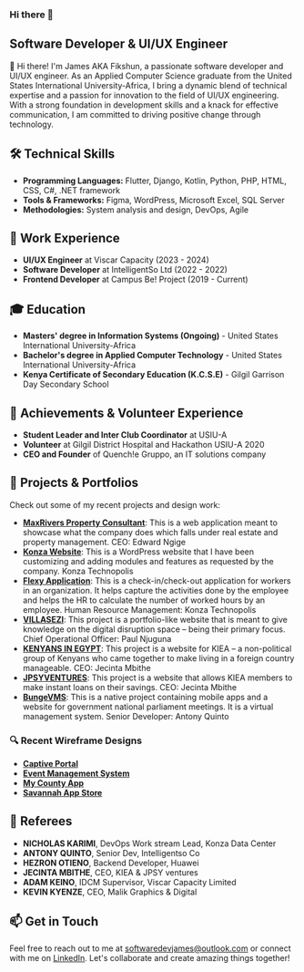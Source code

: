 ### Hi there 👋

## Software Developer & UI/UX Engineer

👋 Hi there! I'm James AKA Fikshun, a passionate software developer and UI/UX engineer. As an Applied Computer Science graduate from the United States International University-Africa, I bring a dynamic blend of technical expertise and a passion for innovation to the field of UI/UX engineering. With a strong foundation in development skills and a knack for effective communication, I am committed to driving positive change through technology.

## 🛠️ Technical Skills
- **Programming Languages:** Flutter, Django, Kotlin, Python, PHP, HTML, CSS, C#, .NET framework
- **Tools & Frameworks:** Figma, WordPress, Microsoft Excel, SQL Server
- **Methodologies:** System analysis and design, DevOps, Agile

## 💼 Work Experience
- **UI/UX Engineer** at Viscar Capacity (2023 - 2024)
- **Software Developer** at IntelligentSo Ltd (2022 - 2022)
- **Frontend Developer** at Campus Be! Project (2019 - Current)

## 🎓 Education
- **Masters' degree in Information Systems (Ongoing)** - United States International University-Africa
- **Bachelor's degree in Applied Computer Technology** - United States International University-Africa
- **Kenya Certificate of Secondary Education (K.C.S.E)** - Gilgil Garrison Day Secondary School

## 🌟 Achievements & Volunteer Experience
- **Student Leader and Inter Club Coordinator** at USIU-A
- **Volunteer** at Gilgil District Hospital and Hackathon USIU-A 2020
- **CEO and Founder** of Quench!e Gruppo, an IT solutions company

## 🔗 Projects & Portfolios
Check out some of my recent projects and design work:
- **[MaxRivers Property Consultant](https://maxriversproperties.com/)**: This is a web application meant to showcase what the company does which falls under real estate and property management. CEO: Edward Ngige
- **[Konza Website](https://konza.go.ke/)**: This is a WordPress website that I have been customizing and adding modules and features as requested by the company. Konza Technopolis
- **[Flexy Application](https://flexy.konza.go.ke/)**: This is a check-in/check-out application for workers in an organization. It helps capture the activities done by the employee and helps the HR to calculate the number of worked hours by an employee. Human Resource Management: Konza Technopolis
- **[VILLASEZI](https://www.villasezi.com/)**: This project is a portfolio-like website that is meant to give knowledge on the digital disruption space – being their primary focus. Chief Operational Officer: Paul Njuguna
- **[KENYANS IN EGYPT](https://kenyansinegypt.com/)**: This project is a website for KIEA – a non-political group of Kenyans who came together to make living in a foreign country manageable. CEO: Jecinta Mbithe
- **[JPSYVENTURES](https://jypsventures.com/)**: This project is a website that allows KIEA members to make instant loans on their savings. CEO: Jecinta Mbithe
- **[BungeVMS](https://bungevirtual.com/)**: This is a native project containing mobile apps and a website for government national parliament meetings. It is a virtual management system. Senior Developer: Antony Quinto

### 🔍 Recent Wireframe Designs
- **[Captive Portal](https://www.figma.com/file/NCZV17vBTgMiucqZ1bcH1l/Konza-Technopolis-Guest-Captive-Portal?type=design&node-id=0-1&mode=design&t=lO2P7pzaDslMbDmP-0)**
- **[Event Management System](https://www.figma.com/file/HyckBU9IPI0lj7R4egvWdR/Konza-Events-Management-System?type=design&node-id=0-1&mode=design&t=CxjBow6rfNXobbha-0)**
- **[My County App](https://www.figma.com/file/hZcISlLyR0s8pMgrJq7GiZ/Trans-Nzoia-My-County-App?type=design&mode=design&t=CxjBow6rfNXobbha-0)**
- **[Savannah App Store](https://www.figma.com/file/ngY75Q0vJhIz7sOyGQzA1I/Savannah-App-Store?type=design&mode=design&t=CxjBow6rfNXobbha-0)**

## 🤝 Referees
- **NICHOLAS KARIMI**, DevOps Work stream Lead, Konza Data Center
- **ANTONY QUINTO**, Senior Dev, Intelligentso Co
- **HEZRON OTIENO**, Backend Developer, Huawei
- **JECINTA MBITHE**, CEO, KIEA & JPSY ventures
- **ADAM KEINO**, IDCM Supervisor, Viscar Capacity Limited
- **KEVIN KYENZE**, CEO, Malik Graphics & Digital

## 📫 Get in Touch
Feel free to reach out to me at [softwaredevjames@outlook.com](mailto:softwaredevjames@outlook.com) or connect with me on [LinkedIn](https://www.linkedin.com). Let's collaborate and create amazing things together!

